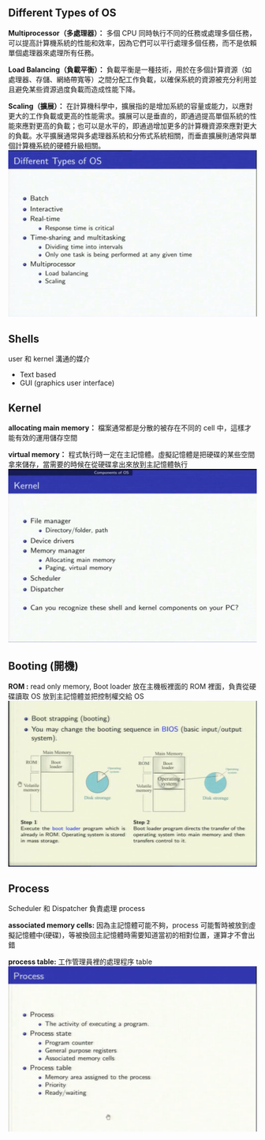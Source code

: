 ## Different Types of OS
**Multiprocessor（多處理器）：** 多個 CPU 同時執行不同的任務或處理多個任務，可以提高計算機系統的性能和效率，因為它們可以平行處理多個任務，而不是依賴單個處理器來處理所有任務。

**Load Balancing（負載平衡）：** 負載平衡是一種技術，用於在多個計算資源（如處理器、存儲、網絡帶寬等）之間分配工作負載，以確保系統的資源被充分利用並且避免某些資源過度負載而造成性能下降。

**Scaling（擴展）：** 在計算機科學中，擴展指的是增加系統的容量或能力，以應對更大的工作負載或更高的性能需求。擴展可以是垂直的，即通過提高單個系統的性能來應對更高的負載；也可以是水平的，即通過增加更多的計算機資源來應對更大的負載。水平擴展通常與多處理器系統和分佈式系統相關，而垂直擴展則通常與單個計算機系統的硬體升級相關。
![alt text](images/image-2.png)

## Shells
user 和 kernel 溝通的媒介
- Text based
- GUI (graphics user interface)

## Kernel
**allocating main memory：** 檔案通常都是分散的被存在不同的 cell 中，這樣才能有效的運用儲存空間

**virtual memory：** 程式執行時一定在主記憶體。虛擬記憶體是把硬碟的某些空間拿來儲存，當需要的時候在從硬碟拿出來放到主記憶體執行
![alt text](images/image-3.png)

## Booting (開機)
**ROM :** read only memory, Boot loader 放在主機板裡面的 ROM 裡面，負責從硬碟讀取 OS 放到主記憶體並把控制權交給 OS
![alt text](images/image.png)

## Process
Scheduler 和 Dispatcher 負責處理 process

**associated memory cells:**
因為主記憶體可能不夠，process 可能暫時被放到虛擬記憶體中(硬碟)，等被換回主記憶體時需要知道當初的相對位置，運算才不會出錯

**process table:**
工作管理員裡的處理程序 table 
![alt text](images/image-1.png)